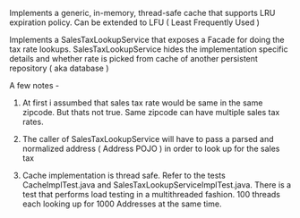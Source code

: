 
Implements a generic, in-memory, thread-safe cache that supports LRU expiration policy. Can be extended to LFU ( Least Frequently Used )

Implements a SalesTaxLookupService that exposes a Facade for doing the tax rate lookups. SalesTaxLookupService hides the implementation specific details and whether rate is picked from cache of another persistent repository ( aka database )

A few notes -

1. At first i assumbed that sales tax rate would be same in the same zipcode. But thats not true. Same zipcode can have multiple sales tax rates.


2. The caller of SalesTaxLookupService will have to pass a parsed and normalized address ( Address POJO ) in order to look up for the sales tax

3. Cache implementation is thread safe. Refer to the tests CacheImplTest.java and SalesTaxLookupServiceImplTest.java. There is a test that performs load testing in a multithreaded fashion. 100 threads each looking up for 1000 Addresses at the same time.



